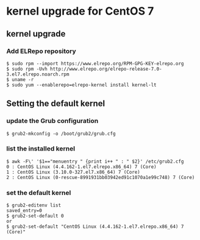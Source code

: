 # kernel upgrade for CentOS 7

## kernel upgrade
### Add ELRepo repository
```
$ sudo rpm --import https://www.elrepo.org/RPM-GPG-KEY-elrepo.org
$ sudo rpm -Uvh http://www.elrepo.org/elrepo-release-7.0-3.el7.elrepo.noarch.rpm
$ uname -r
$ sudo yum --enablerepo=elrepo-kernel install kernel-lt
```

## Setting the default kernel
### update the Grub configuration
```
$ grub2-mkconfig -o /boot/grub2/grub.cfg

```

### list the installed kernel
```
$ awk -F\' '$1=="menuentry " {print i++ " : " $2}' /etc/grub2.cfg
0 : CentOS Linux (4.4.162-1.el7.elrepo.x86_64) 7 (Core)
1 : CentOS Linux (3.10.0-327.el7.x86_64) 7 (Core)
2 : CentOS Linux (0-rescue-8991931bb03942ed91c1070a1e99c748) 7 (Core)
```

### set the default kernel
```
$ grub2-editenv list
saved_entry=0
$ grub2-set-default 0
or
$ grub2-set-default "CentOS Linux (4.4.162-1.el7.elrepo.x86_64) 7 (Core)"
```
